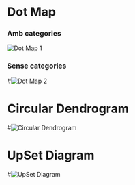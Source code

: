 
# Dot Map 

### Amb categories

![Dot Map 1](/Visualitzacio-Dades-PAC-2/docs/assets/density_map_1.png)

### Sense categories

#![Dot Map 2](/Visualitzacio-Dades-PAC-2/docs/assets/density_map_2.png)

# Circular Dendrogram

#![Circular Dendrogram](/Visualitzacio-Dades-PAC-2/docs/assets/circular_dendrogram.png)

# UpSet Diagram

#![UpSet Diagram](/Visualitzacio-Dades-PAC-2/docs/assets/UpSet_diagram.png)
